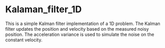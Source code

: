 # Kalaman_filter_1D
This is a simple Kalman filter implementation of a 1D problem.
The Kalman filter updates the position and velocity based on the measured noisy position.
The acceleration variance is used to simulate the noise on the constant velocity.
